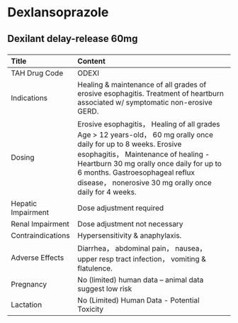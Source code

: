 # Dexlansoprazole

## Dexilant delay-release 60mg

##### 

| Title              | Content                                                                                                                                                                                                                                                                                            |
|:-------------------|:---------------------------------------------------------------------------------------------------------------------------------------------------------------------------------------------------------------------------------------------------------------------------------------------------|
| TAH Drug Code      | ODEXI                                                                                                                                                                                                                                                                                              |
| Indications        | Healing & maintenance of all grades of erosive esophagitis. Treatment of heartburn associated w/ symptomatic non-erosive GERD.                                                                                                                                                                     |
| Dosing             | Erosive esophagitis， Healing of all grades Age > 12 years-old， 60 mg orally once daily for up to 8 weeks. Erosive esophagitis， Maintenance of healing - Heartburn 30 mg orally once daily for up to 6 months. Gastroesophageal reflux disease， nonerosive 30 mg orally once daily for 4 weeks. |
| Hepatic Impairment | Dose adjustment required                                                                                                                                                                                                                                                                           |
| Renal Impairment   | Dose adjustment not necessary                                                                                                                                                                                                                                                                      |
| Contraindications  | Hypersensitivity & anaphylaxis.                                                                                                                                                                                                                                                                    |
| Adverse Effects    | Diarrhea， abdominal pain， nausea， upper resp tract infection， vomiting & flatulence.                                                                                                                                                                                                           |
| Pregnancy          | No (limited) human data – animal data suggest low risk                                                                                                                                                                                                                                             |
| Lactation          | No (Limited) Human Data - Potential Toxicity                                                                                                                                                                                                                                                       |

